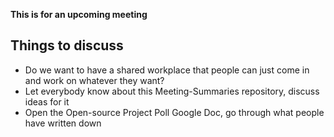 **This is for an upcoming meeting**

## Things to discuss

* Do we want to have a shared workplace that people can just come in and work on whatever they want?
* Let everybody know about this Meeting-Summaries repository, discuss ideas for it
* Open the Open-source Project Poll Google Doc, go through what people have written down
